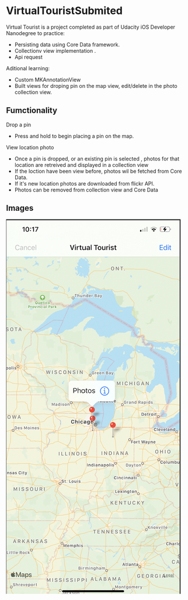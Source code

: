 # VirtualTouristSubmited

Virtual Tourist is a project completed as part of Udacity iOS Developer Nanodegree to practice:

- Persisting data using Core Data framework.
- Collectionv view implementation .
- Api request

Aditional learning:

- Custom MKAnnotationView
- Built views for droping pin on the map view, edit/delete in the photo collection view.

## Fumctionality

Drop a pin

- Press and hold to begin placing a pin on the map.

View location photo

- Once a pin is dropped, or an existing pin is selected , photos for that location are retreived and displayed in a collection view
- If the loction have been view before, photos wil be fetched from Core Data.
- If it's new location photos are downloaded from flickr API.
- Photos can be removed from collection view and Core Data

## Images

<img src="Images/img1.png">
